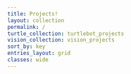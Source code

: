 ```yaml
---
title: Projects!
layout: collection
permalink: /
turtle_collection: turtlebot_projects
vision_collection: vision_projects
sort_by: key
entries_layout: grid
classes: wide
---
```

